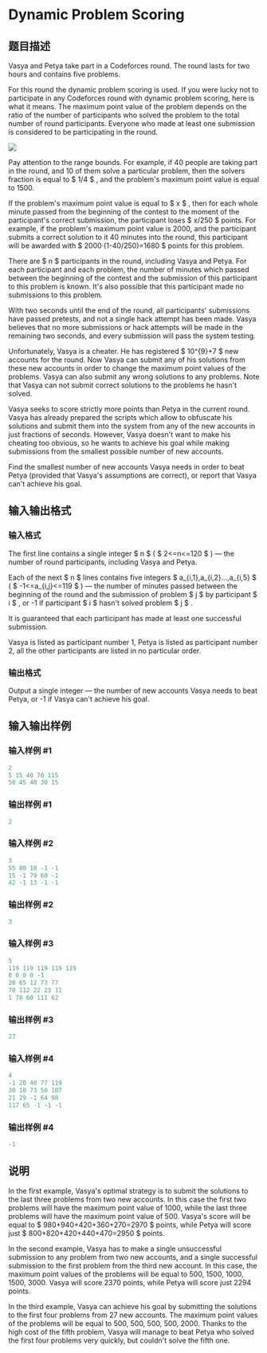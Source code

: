 # Dynamic Problem Scoring

## 题目描述

Vasya and Petya take part in a Codeforces round. The round lasts for two hours and contains five problems.

For this round the dynamic problem scoring is used. If you were lucky not to participate in any Codeforces round with dynamic problem scoring, here is what it means. The maximum point value of the problem depends on the ratio of the number of participants who solved the problem to the total number of round participants. Everyone who made at least one submission is considered to be participating in the round.

![](https://cdn.luogu.com.cn/upload/vjudge_pic/CF773B/a0f85cbd533a46bf976e07f7a2f9ea90ac93ff77.png)

Pay attention to the range bounds. For example, if 40 people are taking part in the round, and 10 of them solve a particular problem, then the solvers fraction is equal to $ 1/4 $ , and the problem's maximum point value is equal to 1500.

If the problem's maximum point value is equal to $ x $ , then for each whole minute passed from the beginning of the contest to the moment of the participant's correct submission, the participant loses $ x/250 $ points. For example, if the problem's maximum point value is 2000, and the participant submits a correct solution to it 40 minutes into the round, this participant will be awarded with $ 2000·(1-40/250)=1680 $ points for this problem.

There are $ n $ participants in the round, including Vasya and Petya. For each participant and each problem, the number of minutes which passed between the beginning of the contest and the submission of this participant to this problem is known. It's also possible that this participant made no submissions to this problem.

With two seconds until the end of the round, all participants' submissions have passed pretests, and not a single hack attempt has been made. Vasya believes that no more submissions or hack attempts will be made in the remaining two seconds, and every submission will pass the system testing.

Unfortunately, Vasya is a cheater. He has registered $ 10^{9}+7 $ new accounts for the round. Now Vasya can submit any of his solutions from these new accounts in order to change the maximum point values of the problems. Vasya can also submit any wrong solutions to any problems. Note that Vasya can not submit correct solutions to the problems he hasn't solved.

Vasya seeks to score strictly more points than Petya in the current round. Vasya has already prepared the scripts which allow to obfuscate his solutions and submit them into the system from any of the new accounts in just fractions of seconds. However, Vasya doesn't want to make his cheating too obvious, so he wants to achieve his goal while making submissions from the smallest possible number of new accounts.

Find the smallest number of new accounts Vasya needs in order to beat Petya (provided that Vasya's assumptions are correct), or report that Vasya can't achieve his goal.

## 输入输出格式

### 输入格式

The first line contains a single integer $ n $ ( $ 2<=n<=120 $ ) — the number of round participants, including Vasya and Petya.

Each of the next $ n $ lines contains five integers $ a_{i,1},a_{i,2}...,a_{i,5} $ ( $ -1<=a_{i,j}<=119 $ ) — the number of minutes passed between the beginning of the round and the submission of problem $ j $ by participant $ i $ , or -1 if participant $ i $ hasn't solved problem $ j $ .

It is guaranteed that each participant has made at least one successful submission.

Vasya is listed as participant number 1, Petya is listed as participant number 2, all the other participants are listed in no particular order.

### 输出格式

Output a single integer — the number of new accounts Vasya needs to beat Petya, or -1 if Vasya can't achieve his goal.

## 输入输出样例

### 输入样例 #1

```cpp
2
5 15 40 70 115
50 45 40 30 15

```
### 输出样例 #1

```cpp
2

```
### 输入样例 #2

```cpp
3
55 80 10 -1 -1
15 -1 79 60 -1
42 -1 13 -1 -1

```
### 输出样例 #2

```cpp
3

```
### 输入样例 #3

```cpp
5
119 119 119 119 119
0 0 0 0 -1
20 65 12 73 77
78 112 22 23 11
1 78 60 111 62

```
### 输出样例 #3

```cpp
27

```
### 输入样例 #4

```cpp
4
-1 20 40 77 119
30 10 73 50 107
21 29 -1 64 98
117 65 -1 -1 -1

```
### 输出样例 #4

```cpp
-1

```
## 说明

In the first example, Vasya's optimal strategy is to submit the solutions to the last three problems from two new accounts. In this case the first two problems will have the maximum point value of 1000, while the last three problems will have the maximum point value of 500. Vasya's score will be equal to $ 980+940+420+360+270=2970 $ points, while Petya will score just $ 800+820+420+440+470=2950 $ points.

In the second example, Vasya has to make a single unsuccessful submission to any problem from two new accounts, and a single successful submission to the first problem from the third new account. In this case, the maximum point values of the problems will be equal to 500, 1500, 1000, 1500, 3000. Vasya will score 2370 points, while Petya will score just 2294 points.

In the third example, Vasya can achieve his goal by submitting the solutions to the first four problems from 27 new accounts. The maximum point values of the problems will be equal to 500, 500, 500, 500, 2000. Thanks to the high cost of the fifth problem, Vasya will manage to beat Petya who solved the first four problems very quickly, but couldn't solve the fifth one.


